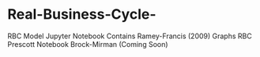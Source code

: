 # Real-Business-Cycle-
RBC Model Jupyter Notebook
Contains
Ramey-Francis (2009) Graphs
RBC Prescott Notebook
Brock-Mirman (Coming Soon)
